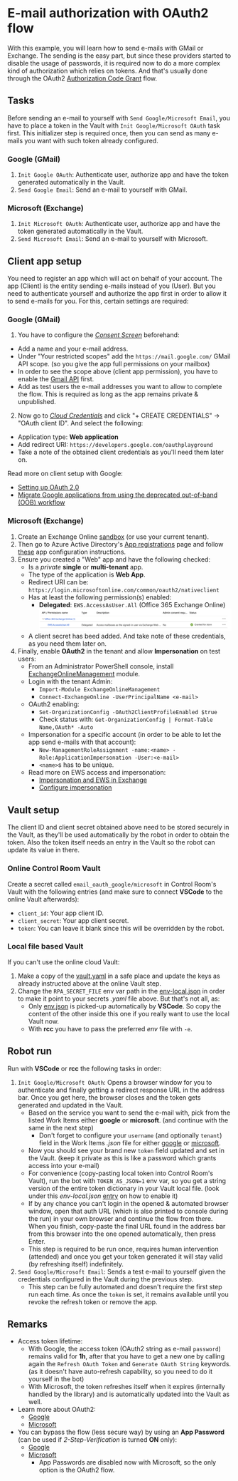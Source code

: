 # E-mail authorization with OAuth2 flow

With this example, you will learn how to send e-mails with GMail or Exchange. The
sending is the easy part, but since these providers started to disable the usage of
passwords, it is required now to do a more complex kind of authorization which relies
on tokens. And that's usually done through the OAuth2
[Authorization Code Grant](https://oauth.net/2/grant-types/authorization-code/) flow.

## Tasks

Before sending an e-mail to yourself with `Send Google/Microsoft Email`, you have to
place a token in the Vault with `Init Google/Microsoft OAuth` task first. This
initializer step is required once, then you can send as many e-mails you want with such
token already configured.

### Google (GMail)

1. `Init Google OAuth`: Authenticate user, authorize app and have the token generated
   automatically in the Vault.
2. `Send Google Email`: Send an e-mail to yourself with GMail.

### Microsoft (Exchange)

1. `Init Microsoft OAuth`: Authenticate user, authorize app and have the token
   generated automatically in the Vault.
2. `Send Microsoft Email`: Send an e-mail to yourself with Microsoft.

## Client app setup

You need to register an app which will act on behalf of your account. The app
(Client) is the entity sending e-mails instead of you (User). But you need to
authenticate yourself and authorize the app first in order to allow it to send
e-mails for you. For this, certain settings are required:

### Google (GMail)

1. You have to configure the *[Consent Screen](https://console.cloud.google.com/apis/credentials/consent)*
beforehand:
- Add a name and your e-mail address.
- Under "Your restricted scopes" add the `https://mail.google.com/` GMail API scope.
  (so you give the app full permissions on your mailbox)
- In order to see the scope above (client app permission), you have to enable the
  [Gmail API](https://console.cloud.google.com/marketplace/product/google/gmail.googleapis.com)
  first.
- Add as test users the e-mail addresses you want to allow to complete the flow. This
  is required as long as the app remains private & unpublished.

2. Now go to *[Cloud Credentials](https://console.cloud.google.com/apis/credentials)*
and click "+ CREATE CREDENTIALS" -> "OAuth client ID". And select the following:
- Application type: **Web application**
- Add redirect URI: `https://developers.google.com/oauthplayground`
- Take a note of the obtained client credentials as you'll need them later on.

Read more on client setup with Google:
- [Setting up OAuth 2.0](https://support.google.com/cloud/answer/6158849?hl=en)
- [Migrate Google applications from using the deprecated out-of-band (OOB) workflow](https://support.datavirtuality.com/hc/en-us/community/posts/6854178746909-Migrate-Google-applications-from-using-the-deprecated-out-of-band-OOB-workflow)

### Microsoft (Exchange)

1. Create an Exchange Online [sandbox](https://learn.microsoft.com/en-us/office/developer-program/microsoft-365-developer-program-get-started)
   (or use your current tenant).
2. Then go to Azure Active Directory's [App registrations](https://portal.azure.com/#view/Microsoft_AAD_IAM/ActiveDirectoryMenuBlade/~/RegisteredApps)
   page and follow [these](https://learn.microsoft.com/en-us/azure/active-directory/develop/quickstart-register-app)
   app configuration instructions.
3. Ensure you created a "Web" app and have the following checked:
   - Is a *private* **single** or **multi-tenant** app.
   - The type of the application is **Web App**.
   - Redirect URI can be: `https://login.microsoftonline.com/common/oauth2/nativeclient`
   - Has at least the following permission(s) enabled:
     - **Delegated**: `EWS.AccessAsUser.All` (Office 365 Exchange Online)
       ![API Permissions](https://raw.githubusercontent.com/robocorp/example-oauth-email/master/docs/api-permissions.png)
   - A client secret has beed added. And take note of these credentials, as you need
     them later on.
4. Finally, enable **OAuth2** in the tenant and allow **Impersonation** on test users:
   - From an Administrator PowerShell console, install [ExchangeOnlineManagement](https://www.powershellgallery.com/packages/ExchangeOnlineManagement/2.0.5)
     module.
   - Login with the tenant Admin:
     - `Import-Module ExchangeOnlineManagement`
     - `Connect-ExchangeOnline -UserPrincipalName <e-mail>`
   - OAuth2 enabling:
     - `Set-OrganizationConfig -OAuth2ClientProfileEnabled $true`
     - Check status with: `Get-OrganizationConfig | Format-Table Name,OAuth* -Auto`
   - Impersonation for a specific account (in order to be able to let the app send
     e-mails with that account):
     - `New-ManagementRoleAssignment -name:<name> -Role:ApplicationImpersonation -User:<e-mail>`
     - `<name>`s has to be unique.
   - Read more on EWS access and impersonation:
     - [Impersonation and EWS in Exchange](https://learn.microsoft.com/en-us/exchange/client-developer/exchange-web-services/impersonation-and-ews-in-exchange)
     - [Configure impersonation](https://learn.microsoft.com/en-us/exchange/client-developer/exchange-web-services/how-to-configure-impersonation)

## Vault setup

The client ID and client secret obtained above need to be stored securely in the Vault,
as they'll be used automatically by the robot in order to obtain the token. Also the
token itself needs an entry in the Vault so the robot can update its value in there.

### Online Control Room Vault

Create a secret called `email_oauth_google/microsoft` in Control Room's Vault with the
following entries (and make sure to connect **VSCode** to the online Vault afterwards):
- `client_id`: Your app client ID.
- `client_secret`: Your app client secret.
- `token`: You can leave it blank since this will be overridden by the robot.

### Local file based Vault

If you can't use the online cloud Vault:
1. Make a copy of the [vault.yaml](https://github.com/robocorp/example-oauth-email/blob/master/devdata/vault.yaml)
   in a safe place and update the keys as already instructed above at the online Vault
   step.
2. Change the `RPA_SECRET_FILE` env var path in the
   [env-local.json](https://github.com/robocorp/example-oauth-email/blob/master/devdata/env-local.json)
   in order to make it point to your secrets *.yaml* file above. But that's not all, as:
   - Only [env.json](https://github.com/robocorp/example-oauth-email/blob/master/devdata/env.json)
     is picked-up automatically by **VSCode**. So copy the content of the other inside
     this one if you really want to use the local Vault now.
   - With **rcc** you have to pass the preferred *env* file with `-e`.

## Robot run

Run with **VSCode** or **rcc** the following tasks in order:
1. `Init Google/Microsoft OAuth`: Opens a browser window for you to authenticate and
   finally getting a redirect response URL in the address bar. Once you get here, the
   browser closes and the token gets generated and updated in the Vault.
   - Based on the service you want to send the e-mail with, pick from the listed Work
     Items either **google** or **microsoft**. (and continue with the same in the next
     step)
     - Don't forget to configure your `username` (and optionally `tenant`) field in the
       Work Items *.json* file for either [google](https://github.com/robocorp/example-oauth-email/blob/master/devdata/work-items-in/google/work-items.json)
       or [microsoft](https://github.com/robocorp/example-oauth-email/blob/master/devdata/work-items-in/microsoft/work-items.json).
   - Now you should see your brand new `token` field updated and set in the Vault.
     (keep it private as this is like a password which grants access into your e-mail)
   - For convenience (copy-pasting local token into Control Room's Vault), run the bot
     with `TOKEN_AS_JSON=1` env var, so you get a string version of the entire token
     dictionary in your Vault local file. (look under this *env-local.json*
     [entry](https://github.com/robocorp/example-oauth-email/blob/master/devdata/env-local.json#L6)
     on how to enable it)
   - If by any chance you can't login in the opened & automated browser window, open
     that auth URL (which is also printed to console during the run) in your own
     browser and continue the flow from there. When you finish, copy-paste the final
     URL found in the address bar from this browser into the one opened automatically,
     then press Enter.
   - This step is required to be run once, requires human intervention (attended) and
     once you get your token generated it will stay valid (by refreshing itself)
     indefinitely.
2. `Send Google/Microsoft Email`: Sends a test e-mail to yourself given the credentials
   configured in the Vault during the previous step.
   - This step can be fully automated and doesn't require the first step run each time.
     As once the `token` is set, it remains available until you revoke the refresh
     token or remove the app.

## Remarks

- Access token lifetime:
  - With Google, the access token (OAuth2 string as e-mail `password`) remains valid
    for **1h**, after that you have to get a new one by calling again the
    `Refresh OAuth Token` and `Generate OAuth String` keywords. (as it doesn't have
    auto-refresh capability, so you need to do it yourself in the bot)
  - With Microsoft, the token refreshes itself when it expires (internally handled by
    the library) and is automatically updated into the Vault as well.
- Learn more about OAuth2:
  - [Google](https://developers.google.com/identity/protocols/oauth2)
  - [Microsoft](https://docs.microsoft.com/en-us/azure/active-directory/develop/v2-oauth2-auth-code-flow)
- You can bypass the flow (less secure way) by using an **App Password** (can be used
  if *2-Step-Verification* is turned **ON** only):
  - [Google](https://robocorp.com/docs/development-guide/email/sending-emails-with-gmail-smtp#configuration-of-the-gmail-account)
  - [Microsoft](https://support.microsoft.com/en-gb/account-billing/manage-app-passwords-for-two-step-verification-d6dc8c6d-4bf7-4851-ad95-6d07799387e9)
    - App Passwords are disabled now with Microsoft, so the only option is the OAuth2
      flow.
